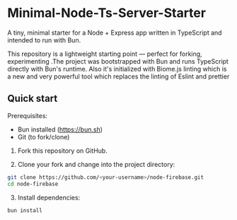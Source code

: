 # Minimal-Node-Ts-Server-Starter

A tiny, minimal starter for a Node + Express app written in TypeScript and intended to run with Bun.

This repository is a lightweight starting point — perfect for forking, experimenting .The project was bootstrapped with Bun and runs TypeScript directly with Bun's runtime. Also it's initialized with Biome.js linting which is a new and very powerful tool which replaces the linting of Eslint and prettier

## Quick start

Prerequisites:

- Bun installed (https://bun.sh)
- Git (to fork/clone)

1) Fork this repository on GitHub.

2) Clone your fork and change into the project directory:

```bash
git clone https://github.com/<your-username>/node-firebase.git
cd node-firebase
```

3) Install dependencies:

```bash
bun install
```

